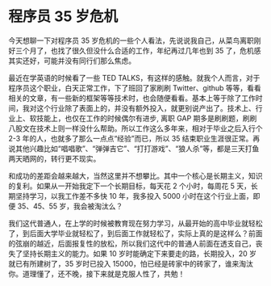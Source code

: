 # 程序员 35 岁危机

今天想聊一下对程序员 35 岁危机的一些个人看法，先说说我自己，从菜鸟离职刚好三个月了，也找了很久但没什么合适的工作，年纪再过几年也到 35 了，危机感其实还好，可能并没有同行们那么焦虑。

最近在学英语的时候看了一些 TED TALKS，有这样的感触。就我个人而言，对于程序员这个职业，白天正常工作，下了班回了家刷刷 Twitter、github 等等，看看相关的文章，有一些新的框架等等技术时，也会随便看看。基本上等于除了工作时间，我对这个行业除了表面上的，并没有额外投入，就更别说产出了。技术上、行业上、软技能上，也仅在工作的时候偶尔有进步, 离职 GAP 期多是刷刷题，刷刷八股文在技术上则一样没什么帮助。所以工作这么多年来，相对于毕业之后入行个 2-3 年的人，也就多了那么一点点“经验”而已，所以 35 结束职业生涯很正常。再说其他兴趣比如“唱唱歌”、“弹弹吉它”、“打打游戏”、“狼人杀”等，都是三天打鱼两天晒网的，转行更不现实。

和成功的差距会越来越大，当然这里并不想攀比。其中一个核心是长期主义，知识的复利。如果从一开始我定下一个长期目标，每天花 2 个小时，每周花 5 天，长期坚持学习，以我工作差不多快 10 年，我多投入 5000 小时在这个行业上面，即便 35、45、55 岁，我会被淘汰么？

我们这代普通人，在上学的时候被教育现在努力学习，从最开始的高中毕业就轻松了，到后面大学毕业就轻松了，到后面工作就轻松了，实际上真的是这样么？前面的弦崩的越近，后面报复性的放松，所以我们这代中的普通人前面在透支自己，丧失了坚持长期主义的能力。如果 10 岁时能确定下来要走的路，长期投入，20 岁就已有所建树了，35 岁时已投入 15000，怕已经是砖家中的砖家了，谁来淘汰你。道理懂了，还不晚，接下来就是克服人性了，共勉！
